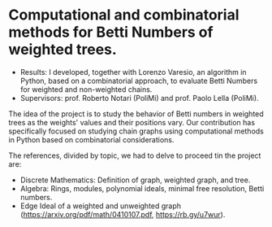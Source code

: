 # Computational and combinatorial methods for Betti Numbers of weighted trees.
- Results: I developed, together with Lorenzo Varesio, an algorithm in Python, based on a combinatorial approach, to evaluate Betti Numbers for weighted and non-weighted chains.
- Supervisors: prof. Roberto Notari (PoliMi) and prof. Paolo Lella (PoliMi).

The idea of the project is to study the behavior of Betti numbers in weighted trees as the weights' values and their positions vary. Our contribution has specifically focused on studying chain graphs using computational methods in Python based on combinatorial considerations. 

The references, divided by topic, we had to delve to proceed tin the project are:
- Discrete Mathematics: Definition of graph, weighted graph, and tree.
- Algebra: Rings, modules, polynomial ideals, minimal free resolution, Betti numbers.
- Edge Ideal of a weighted and unweighted graph (https://arxiv.org/pdf/math/0410107.pdf, https://rb.gy/u7wur).


